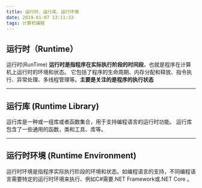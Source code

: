 ```yaml
---
title: 运行时、运行库、运行环境
date: 2019-01-07 13:11:33
tags: 计算机编程
---
```


## 运行时（Runtime）

运行时(RunTime) **运行时是指程序在实际执行阶段的时间段**，也就是程序在计算机上运行时的环境和状态。
它包括了程序的生命周期、内存分配和释放、指令执行、异常处理、多线程管理等。**主要是关注的是程序的执行状态**

---
## 运行库 (Runtime Library)

运行库是一种或一组库或者函数集合，用于支持编程语言的运行时功能。
运行库包含了一些通用的函数，类和工具、库等。

---

## 运行时环境 (Runtime Environment)

运行时环境是指程序实际执行阶段的环境和状态。如编程语言的支持，不同编程语言需要特定的运行时环境来执行、例如C#需要.NET Framework或.NET Core 。
